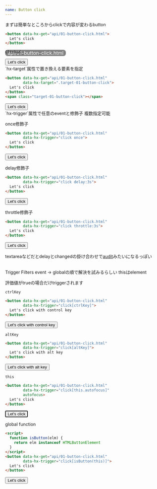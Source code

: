 ```yaml
---
name: Button click
---
```


まずは簡単なところからclickで内容が変わるbutton

```html
<button data-hx-get="api/01-button-click.html">
  Let's click
</button>
```

<div style="position:absolute; background:gray; padding:0 0.5rem; border-radius:0.5rem; font-size:1rem; color:white">api/01-button-click.html</div>

```html
Clicked
```

<button data-hx-get="api/01-button-click.html">
  Let's click
</button>

<br>
`hx-target`属性で置き換える要素を指定

```html
<button data-hx-get="api/01-button-click.html"
        data-hx-target=".target-01-button-click">
  Let's click
</button>
<span class="target-01-button-click"></span>
```

<button data-hx-get="api/01-button-click.html" data-hx-target=".target-01-button-click">
  Let's click
</button>
<span class="target-01-button-click"></span>

<br>
`hx-trigger`属性で任意のeventと修飾子  
複数指定可能

once修飾子
```html
<button data-hx-get="api/01-button-click.html"
        data-hx-trigger="click once">
  Let's click
</button>
```

<button data-hx-get="api/01-button-click.html" data-hx-trigger="click once">
  Let's click
</button>

delay修飾子
```html
<button data-hx-get="api/01-button-click.html"
        data-hx-trigger="click delay:3s">
  Let's click
</button>
```

<button data-hx-get="api/01-button-click.html" data-hx-trigger="click delay:3s">
  Let's click
</button>

throttle修飾子
```html
<button data-hx-get="api/01-button-click.html"
        data-hx-trigger="click throttle:3s">
  Let's click
</button>
```

<button data-hx-get="api/01-button-click.html" data-hx-trigger="click throttle:3s">
  Let's click
</button>

textareaなどだとdelayとchangedの掛け合わせで[audit](https://rxjs.dev/api/operators/audit)みたいになるっぽい


<br>
Trigger Filters  
event → globalの順で解決を試みるらしい  
thisはelement

評価値がtrueの場合だけtriggerされます


`ctrlKey`
```html
<button data-hx-get="api/01-button-click.html"
        data-hx-trigger="click[ctrlKey]">
  Let's click with control key
</button>
```

<button data-hx-get="api/01-button-click.html" data-hx-trigger="click[ctrlKey]">
  Let's click with control key
</button>

`altKey`
```html
<button data-hx-get="api/01-button-click.html"
        data-hx-trigger="click[altKey]">
  Let's click with alt key
</button>
```

<button data-hx-get="api/01-button-click.html" data-hx-trigger="click[altKey]">
  Let's click with alt key
</button>

`this`
```html
<button data-hx-get="api/01-button-click.html"
        data-hx-trigger="click[this.autofocus]"
        autofocus>
  Let's click
</button>
```

<button data-hx-get="api/01-button-click.html" data-hx-trigger="click[this.autofocus]" autofocus>
  Let's click
</button>


global function
```html
<script>
  function isButton(elm) {
    return elm instanceof HTMLButtonElement
  }
</script>
<button data-hx-get="api/01-button-click.html"
        data-hx-trigger="click[isButton(this)]">
  Let's click
</button>
```

<script>
  function isButton(elm) {
    return elm instanceof HTMLButtonElement
  }
</script>
<button data-hx-get="api/01-button-click.html" data-hx-trigger="click[isButton(this)]">
  Let's click
</button>

